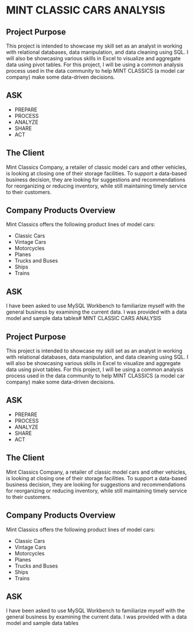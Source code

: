 # MINT CLASSIC CARS ANALYSIS

## Project Purpose
This project is intended to showcase my skill set as an analyst in working with relational databases, data manipulation, and data cleaning using SQL. I will also be showcasing various skills in Excel to visualize and aggregate data using pivot tables. For this project, I will be using a common analysis process used in the data community to help MINT CLASSICS (a model car company) make some data-driven decisions.

## ASK
- PREPARE
- PROCESS
- ANALYZE
- SHARE
- ACT

## The Client
Mint Classics Company, a retailer of classic model cars and other vehicles, is looking at closing one of their storage facilities. To support a data-based business decision, they are looking for suggestions and recommendations for reorganizing or reducing inventory, while still maintaining timely service to their customers.

## Company Products Overview
Mint Classics offers the following product lines of model cars:
- Classic Cars
- Vintage Cars
- Motorcycles
- Planes
- Trucks and Buses
- Ships
- Trains

## ASK
I have been asked to use MySQL Workbench to familiarize myself with the general business by examining the current data. I was provided with a data model and sample data tables# MINT CLASSIC CARS ANALYSIS

## Project Purpose
This project is intended to showcase my skill set as an analyst in working with relational databases, data manipulation, and data cleaning using SQL. I will also be showcasing various skills in Excel to visualize and aggregate data using pivot tables. For this project, I will be using a common analysis process used in the data community to help MINT CLASSICS (a model car company) make some data-driven decisions.

## ASK
- PREPARE
- PROCESS
- ANALYZE
- SHARE
- ACT

## The Client
Mint Classics Company, a retailer of classic model cars and other vehicles, is looking at closing one of their storage facilities. To support a data-based business decision, they are looking for suggestions and recommendations for reorganizing or reducing inventory, while still maintaining timely service to their customers.

## Company Products Overview
Mint Classics offers the following product lines of model cars:
- Classic Cars
- Vintage Cars
- Motorcycles
- Planes
- Trucks and Buses
- Ships
- Trains

## ASK
I have been asked to use MySQL Workbench to familiarize myself with the general business by examining the current data. I was provided with a data model and sample data tables
